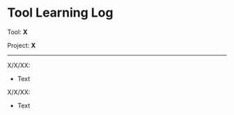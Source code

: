 # Tool Learning Log

Tool: **X**

Project: **X**

---

X/X/XX:
* Text

X/X/XX:
* Text


<!-- 
* Links you used today (websites, videos, etc)
* Things you tried, progress you made, etc
* Challenges, a-ha moments, etc
* Questions you still have
* What you're going to try next
-->
